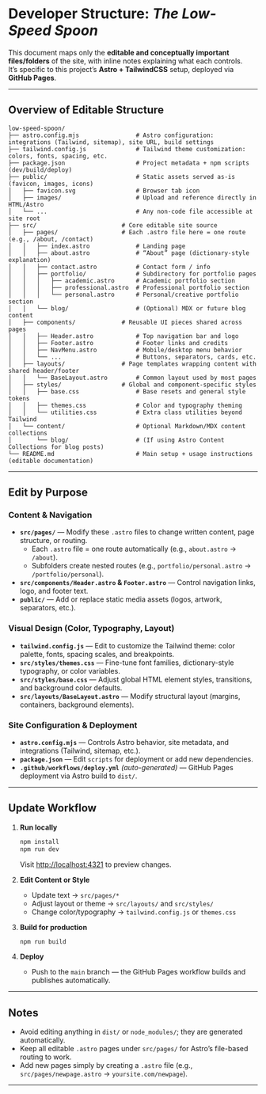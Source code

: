 # Developer Structure: *The Low-Speed Spoon*

This document maps only the **editable and conceptually important files/folders** of the site, with inline notes explaining what each controls.  
It’s specific to this project’s **Astro + TailwindCSS** setup, deployed via **GitHub Pages**.

---

## Overview of Editable Structure

```
low-speed-spoon/
├── astro.config.mjs                # Astro configuration: integrations (Tailwind, sitemap), site URL, build settings
├── tailwind.config.js              # Tailwind theme customization: colors, fonts, spacing, etc.
├── package.json                    # Project metadata + npm scripts (dev/build/deploy)
├── public/                         # Static assets served as-is (favicon, images, icons)
│   ├── favicon.svg                 # Browser tab icon
│   ├── images/                     # Upload and reference directly in HTML/Astro
│   └── ...                         # Any non-code file accessible at site root
├── src/                        # Core editable site source
│   ├── pages/                  # Each .astro file here = one route (e.g., /about, /contact)
│   │   ├── index.astro             # Landing page
│   │   ├── about.astro             # “About” page (dictionary-style explanation)
│   │   ├── contact.astro           # Contact form / info
│   │   ├── portfolio/              # Subdirectory for portfolio pages
│   │   │   ├── academic.astro      # Academic portfolio section
│   │   │   ├── professional.astro  # Professional portfolio section
│   │   │   └── personal.astro      # Personal/creative portfolio section
│   │   └── blog/                   # (Optional) MDX or future blog content
│   ├── components/             # Reusable UI pieces shared across pages
│   │   ├── Header.astro            # Top navigation bar and logo
│   │   ├── Footer.astro            # Footer links and credits
│   │   ├── NavMenu.astro           # Mobile/desktop menu behavior
│   │   └── ...                     # Buttons, separators, cards, etc.
│   ├── layouts/                # Page templates wrapping content with shared header/footer
│   │   └── BaseLayout.astro        # Common layout used by most pages
│   ├── styles/                 # Global and component-specific styles
│   │   ├── base.css                # Base resets and general style tokens
│   │   ├── themes.css              # Color and typography theming
│   │   └── utilities.css           # Extra class utilities beyond Tailwind
│   └── content/                    # Optional Markdown/MDX content collections
│       └── blog/                   # (If using Astro Content Collections for blog posts)
└── README.md                       # Main setup + usage instructions (editable documentation)
```

---

## Edit by Purpose

### Content & Navigation
- **`src/pages/`** — Modify these `.astro` files to change written content, page structure, or routing.  
  - Each `.astro` file = one route automatically (e.g., `about.astro` → `/about`).  
  - Subfolders create nested routes (e.g., `portfolio/personal.astro` → `/portfolio/personal`).  
- **`src/components/Header.astro` & `Footer.astro`** — Control navigation links, logo, and footer text.  
- **`public/`** — Add or replace static media assets (logos, artwork, separators, etc.).  

### Visual Design (Color, Typography, Layout)
- **`tailwind.config.js`** — Edit to customize the Tailwind theme: color palette, fonts, spacing scales, and breakpoints.  
- **`src/styles/themes.css`** — Fine-tune font families, dictionary-style typography, or color variables.  
- **`src/styles/base.css`** — Adjust global HTML element styles, transitions, and background color defaults.  
- **`src/layouts/BaseLayout.astro`** — Modify structural layout (margins, containers, background elements).  

### Site Configuration & Deployment
- **`astro.config.mjs`** — Controls Astro behavior, site metadata, and integrations (Tailwind, sitemap, etc.).  
- **`package.json`** — Edit `scripts` for deployment or add new dependencies.  
- **`.github/workflows/deploy.yml`** *(auto-generated)* — GitHub Pages deployment via Astro build to `dist/`.  

---

## Update Workflow

1. **Run locally**  
   ```bash
   npm install
   npm run dev
   ```
   Visit [http://localhost:4321](http://localhost:4321) to preview changes.

2. **Edit Content or Style**  
   - Update text → `src/pages/*`
   - Adjust layout or theme → `src/layouts/` and `src/styles/`
   - Change color/typography → `tailwind.config.js` or `themes.css`

3. **Build for production**  
   ```bash
   npm run build
   ```

4. **Deploy**  
   - Push to the `main` branch — the GitHub Pages workflow builds and publishes automatically.

---

## Notes
- Avoid editing anything in `dist/` or `node_modules/`; they are generated automatically.  
- Keep all editable `.astro` pages under `src/pages/` for Astro’s file-based routing to work.  
- Add new pages simply by creating a `.astro` file (e.g., `src/pages/newpage.astro` → `yoursite.com/newpage`).  

---


